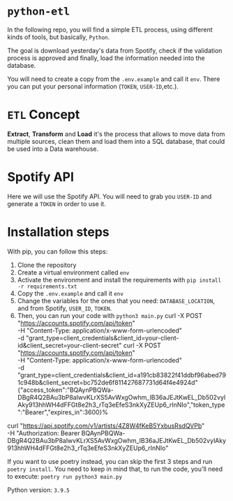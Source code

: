 # `python-etl`

In the following repo, you will find a simple ETL process, using different kinds of tools, but basically, `Python`.

The goal is download yesterday's data from Spotify, check if the validation process is approved and finally, load the information needed into the database.

You will need to create a copy from the `.env.example` and call it `env`. There you can put your personal information (`TOKEN`, `USER-ID`,etc.). 

# `ETL` Concept
**Extract**, **Transform** and **Load** it's the process that allows to move data from multiple sources, clean them and load them into a SQL database, that could be used into a Data warehouse.

# Spotify API
Here we will use the Spotify API. You will need to grab you `USER-ID` and generate a `TOKEN` in order to use it. 

# Installation steps

With pip, you can follow this steps:
1. Clone the repository
1. Create a virtual environment called `env`
1. Activate the environment and install the requirements with `pip install -r requirements.txt`
1. Copy the `.env.example` and call it `env`
1. Change the variables for the ones that you need: `DATABASE_LOCATION`, and from Spotify, `USER_ID`, `TOKEN`.
1. Then, you can run your code with `python3 main.py`
curl -X POST "https://accounts.spotify.com/api/token" \
     -H "Content-Type: application/x-www-form-urlencoded" \
     -d "grant_type=client_credentials&client_id=your-client-id&client_secret=your-client-secret"
curl -X POST "https://accounts.spotify.com/api/token" \
     -H "Content-Type: application/x-www-form-urlencoded" \
     -d "grant_type=client_credentials&client_id=a191cb83822f41ddbf96abed791c948b&client_secret=bc752de6f811427687731d64f4e4924d"
{"access_token":"BQAynPBQWa-DBgR4Q2BAu3bP8alwvKLrXS5AvWxgOwhm_lB36aJEJtKwEL_Db502vylAky913hhWH4dFFGt8e2h3_rTq3eEfeS3nkXyZEUp6_rInNIo","token_type":"Bearer","expires_in":3600}% 

curl "https://api.spotify.com/v1/artists/4Z8W4fKeB5YxbusRsdQVPb" \
     -H "Authorization: Bearer  BQAynPBQWa-DBgR4Q2BAu3bP8alwvKLrXS5AvWxgOwhm_lB36aJEJtKwEL_Db502vylAky913hhWH4dFFGt8e2h3_rTq3eEfeS3nkXyZEUp6_rInNIo"


If you want to use poetry instead, you can skip the first 3 steps and run `poetry install`. You need to keep in mind that, to run the code, you'll need to execute: `poetry run python3 main.py`

Python version: `3.9.5`